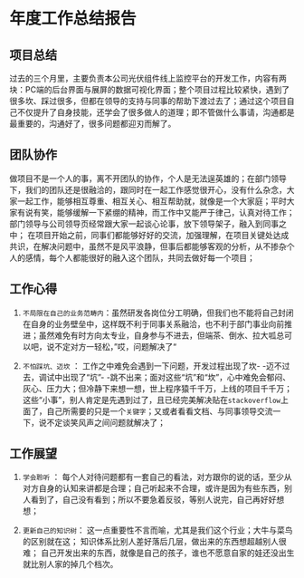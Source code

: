 # 年度工作总结报告



## 项目总结

过去的三个月里，主要负责本公司光伏组件线上监控平台的开发工作，内容有两块：PC端的后台界面与展屏的数据可视化界面；整个项目过程比较紧快，遇到了很多坎、踩过很多，但都在领导的支持与同事的帮助下渡过去了；通过这个项目自己不仅提升了自身技能，还学会了很多做人的道理；即不管做什么事请，沟通都是最重要的，沟通好了，很多问题都迎刃而解了。 
## 团队协作
做项目不是一个人的事，离不开团队的协作，个人是无法逞英雄的；在部门领导下，我们的团队还是很融洽的，跟同时在一起工作感觉很开心，没有什么杂念，大家一起工作，能够相互尊重、相互关心、相互帮助就，就像是一个大家庭；平时大家有说有笑，能够缓解一下紧绷的精神，而工作中又能严于律己，认真对待工作； 部门领导与公司领导页经常跟大家一起谈心论事，放下领导架子，融入到同事之中；
在项目开始之前，同事们都能够好好的交流，加强理解，在项目关键处达成共识，在解决问题中，虽然不是风平浪静，但事后都能够客观的分析，从不掺杂个人的感情，每个人都能很好的融入这个团队，共同去做好每一个项目；
## 工作心得

1. `不局限在自己的业务范畴内`：虽然研发各岗位分工明确，但我们也不能将自己封闭在自身的业务壁垒中，这样既不利于同事关系融洽，也不利于部门事业向前推进；虽然难免有时方向太专业，自身参与不进去，但端茶、倒水、拉大呱总可以吧，说不定对方一轻松，”哎，问题解决了“

2. `不怕踩坑、迈坎` ： 工作之中难免会遇到一下问题，开发过程出现了坎- -迈不过去，调试中出现了“坑”- -跳不出来；面对这些“坑”和“坎”，心中难免会郁闷、灰心、压力大；但冷静下来想一想，世上程序猿千千万，上线的项目千千万；这些“小事”，别人肯定是先遇到过了，且已经完美解决贴在`stackoverflow`上面了，自己所需要的只是一个`关键字`；又或者看看文档、与同事领导交流一下，说不定谈笑风声之间问题就解决了；

## 工作展望

1. `学会聆听` ： 每个人对待问题都有一套自己的看法，对方跟你的说的话，至少从对方自身的认知来讲都是合理；自己听起来不合理，或许是因为有些东西，别人看到了，自己没有看到；所以不要急着反驳，等别人说完，自己再好好想想；

2. `更新自己的知识树`： 这一点重要性不言而喻，尤其是我们这个行业；大牛与菜鸟的区别就在这； 知识体系比别人差好落后几层，做出来的东西想超越别人很难； 自己开发出来的东西，就像是自己的孩子，谁也不愿意自家的娃还没出生就比别人家的掉几个档次。




